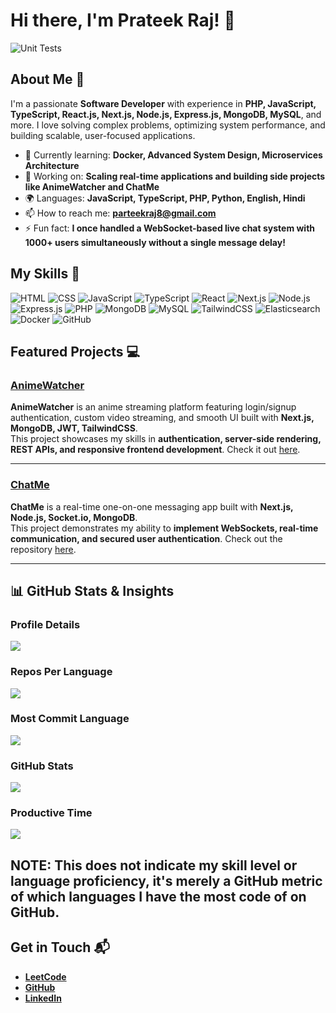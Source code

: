# Hi there, I'm Prateek Raj! 👋
![Unit Tests](https://github.com/mattrltrent/random_assets/actions/workflows/unit_tests.yml/badge.svg)

## About Me 🚀

I'm a passionate **Software Developer** with experience in **PHP, JavaScript, TypeScript, React.js, Next.js, Node.js, Express.js, MongoDB, MySQL**, and more. I love solving complex problems, optimizing system performance, and building scalable, user-focused applications.

- 🌱 Currently learning: **Docker, Advanced System Design, Microservices Architecture**
- 🔭 Working on: **Scaling real-time applications and building side projects like AnimeWatcher and ChatMe**
- 🌍 Languages: **JavaScript, TypeScript, PHP, Python, English, Hindi**
- 📫 How to reach me: **parteekraj8@gmail.com**
- ⚡ Fun fact: **I once handled a WebSocket-based live chat system with 1000+ users simultaneously without a single message delay!**

## My Skills 🧠

![HTML](https://img.shields.io/badge/-HTML-E34F26?style=flat-square&logo=html5&logoColor=white)
![CSS](https://img.shields.io/badge/-CSS-1572B6?style=flat-square&logo=css3&logoColor=white)
![JavaScript](https://img.shields.io/badge/-JavaScript-F7DF1E?style=flat-square&logo=javascript&logoColor=black)
![TypeScript](https://img.shields.io/badge/-TypeScript-3178C6?style=flat-square&logo=typescript&logoColor=white)
![React](https://img.shields.io/badge/-React-61DAFB?style=flat-square&logo=react&logoColor=black)
![Next.js](https://img.shields.io/badge/-Next.js-000000?style=flat-square&logo=next.js&logoColor=white)
![Node.js](https://img.shields.io/badge/-Node.js-339933?style=flat-square&logo=node.js&logoColor=white)
![Express.js](https://img.shields.io/badge/-Express.js-000000?style=flat-square&logo=express&logoColor=white)
![PHP](https://img.shields.io/badge/-PHP-777BB4?style=flat-square&logo=php&logoColor=white)
![MongoDB](https://img.shields.io/badge/-MongoDB-47A248?style=flat-square&logo=mongodb&logoColor=white)
![MySQL](https://img.shields.io/badge/-MySQL-4479A1?style=flat-square&logo=mysql&logoColor=white)
![TailwindCSS](https://img.shields.io/badge/-TailwindCSS-38B2AC?style=flat-square&logo=tailwind-css&logoColor=white)
![Elasticsearch](https://img.shields.io/badge/-Elasticsearch-005571?style=flat-square&logo=elasticsearch&logoColor=white)
![Docker](https://img.shields.io/badge/-Docker-2496ED?style=flat-square&logo=docker&logoColor=white)
![GitHub](https://img.shields.io/badge/-GitHub-181717?style=flat-square&logo=github&logoColor=white)

## Featured Projects 💻

### [AnimeWatcher](https://github.com/Prateekraj1/anime-watcher)

**AnimeWatcher** is an anime streaming platform featuring login/signup authentication, custom video streaming, and smooth UI built with **Next.js, MongoDB, JWT, TailwindCSS**.  
This project showcases my skills in **authentication, server-side rendering, REST APIs, and responsive frontend development**. Check it out [here](https://github.com/Prateekraj1/anime-watcher).

---

### [ChatMe](https://github.com/Prateekraj1/chat-application-2)

**ChatMe** is a real-time one-on-one messaging app built with **Next.js, Node.js, Socket.io, MongoDB**.  
This project demonstrates my ability to **implement WebSockets, real-time communication, and secured user authentication**. Check out the repository [here](https://github.com/Prateekraj1/chat-application-2).

---
## 📊 GitHub Stats & Insights

### Profile Details
![](http://github-profile-summary-cards.vercel.app/api/cards/profile-details?username=Prateekraj1&theme=default)

### Repos Per Language
![](http://github-profile-summary-cards.vercel.app/api/cards/repos-per-language?username=Prateekraj1&theme=default)

### Most Commit Language
![](http://github-profile-summary-cards.vercel.app/api/cards/most-commit-language?username=Prateekraj1&theme=default)

### GitHub Stats
![](http://github-profile-summary-cards.vercel.app/api/cards/stats?username=Prateekraj1&theme=default)

### Productive Time
![](http://github-profile-summary-cards.vercel.app/api/cards/productive-time?username=Prateekraj1&theme=default&utcOffset=8)

NOTE: This does not indicate my skill level or language proficiency, it's merely a GitHub metric of which languages I have the most code of on GitHub.
---

## Get in Touch 📬

- **[LeetCode](https://leetcode.com/parteekraj8/)**
- **[GitHub](https://github.com/Prateekraj1)**
- **[LinkedIn](https://linkedin.com/in/prateek-raj-729872212)**
